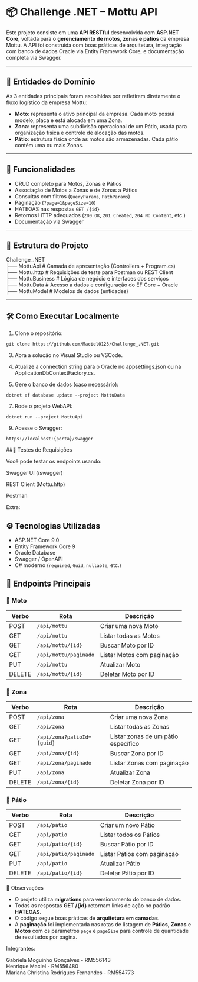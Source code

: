 # 📦 Challenge .NET – Mottu API

Este projeto consiste em uma **API RESTful** desenvolvida com **ASP.NET Core**, voltada para o **gerenciamento de motos, zonas e pátios** da empresa Mottu. A API foi construída com boas práticas de arquitetura, integração com banco de dados Oracle via Entity Framework Core, e documentação completa via Swagger.

---

## 🎯 Entidades do Domínio

As 3 entidades principais foram escolhidas por refletirem diretamente o fluxo logístico da empresa Mottu:

- **Moto**: representa o ativo principal da empresa. Cada moto possui modelo, placa e está alocada em uma Zona.
- **Zona**: representa uma subdivisão operacional de um Pátio, usada para organização física e controle de alocação das motos.
- **Pátio**: estrutura física onde as motos são armazenadas. Cada pátio contém uma ou mais Zonas.

---

## 🚀 Funcionalidades

- CRUD completo para Motos, Zonas e Pátios
- Associação de Motos a Zonas e de Zonas a Pátios
- Consultas com filtros (`QueryParams`, `PathParams`)
- Paginação (`?page=1&pageSize=10`)
- HATEOAS nas respostas `GET /{id}`
- Retornos HTTP adequados (`200 OK`, `201 Created`, `204 No Content`, etc.)
- Documentação via Swagger

---

## 🧱 Estrutura do Projeto

Challenge_.NET<br>
├── MottuApi # Camada de apresentação (Controllers + Program.cs)<br>
├── Mottu.http # Requisições de teste para Postman ou REST Client<br>
├── MottuBusiness # Lógica de negócio e interfaces dos serviços<br>
├── MottuData # Acesso a dados e configuração do EF Core + Oracle<br>
├── MottuModel # Modelos de dados (entidades)

---

## 🛠️ Como Executar Localmente

1. Clone o repositório:
```
git clone https://github.com/Maciel0123/Challenge_.NET.git
```
3. Abra a solução no Visual Studio ou VSCode.

4. Atualize a connection string para o Oracle no appsettings.json ou na ApplicationDbContextFactory.cs.

5. Gere o banco de dados (caso necessário):
```
dotnet ef database update --project MottuData
```
7. Rode o projeto WebAPI:
```
dotnet run --project MottuApi
```
9. Acesse o Swagger:
```    
https://localhost:{porta}/swagger
```

##🧪 Testes de Requisições

Você pode testar os endpoints usando:

Swagger UI (/swagger)

REST Client (Mottu.http)

Postman

Extra:

## ⚙️ Tecnologias Utilizadas

- ASP.NET Core 9.0
- Entity Framework Core 9
- Oracle Database
- Swagger / OpenAPI
- C# moderno (`required`, `Guid`, `nullable`, etc.)
  
## 📌 Endpoints Principais

### 🔸 Moto

| Verbo  | Rota                       | Descrição                              |
|--------|----------------------------|----------------------------------------|
| POST   | `/api/mottu`               | Criar uma nova Moto                   |
| GET    | `/api/mottu`               | Listar todas as Motos                 |
| GET    | `/api/mottu/{id}`          | Buscar Moto por ID                    |
| GET    | `/api/mottu/paginado`      | Listar Motos com paginação            |
| PUT    | `/api/mottu`               | Atualizar Moto                        |
| DELETE | `/api/mottu/{id}`          | Deletar Moto por ID                   |


### 🔸 Zona

| Verbo  | Rota                       | Descrição                             |
|--------|----------------------------|---------------------------------------|
| POST   | `/api/zona`                | Criar uma nova Zona                  |
| GET    | `/api/zona`                | Listar todas as Zonas                |
| GET    | `/api/zona?patioId={guid}` | Listar zonas de um pátio específico  |
| GET    | `/api/zona/{id}`           | Buscar Zona por ID                   |
| GET    | `/api/zona/paginado`       | Listar Zonas com paginação           |
| PUT    | `/api/zona`                | Atualizar Zona                       |
| DELETE | `/api/zona/{id}`           | Deletar Zona por ID                  |

### 🔸 Pátio

| Verbo  | Rota                       | Descrição                           |
|--------|----------------------------|-------------------------------------|
| POST   | `/api/patio`               | Criar um novo Pátio                |
| GET    | `/api/patio`               | Listar todos os Pátios             |
| GET    | `/api/patio/{id}`          | Buscar Pátio por ID                |
| GET    | `/api/patio/paginado`      | Listar Pátios com paginação        |
| PUT    | `/api/patio`               | Atualizar Pátio                    |
| DELETE | `/api/patio/{id}`          | Deletar Pátio por ID               |

📎 Observações

- O projeto utiliza **migrations** para versionamento do banco de dados.
- Todas as respostas **GET /{id}** retornam links de ação no padrão **HATEOAS**.
- O código segue boas práticas de **arquitetura em camadas**.
- A **paginação** foi implementada nas rotas de listagem de **Pátios**, **Zonas** e **Motos** com os parâmetros `page` e `pageSize` para controle de quantidade de resultados por página.

Integrantes:

Gabriela Moguinho Gonçalves - RM556143<br>
Henrique Maciel - RM556480<br>
Mariana Christina Rodrigues Fernandes - RM554773
